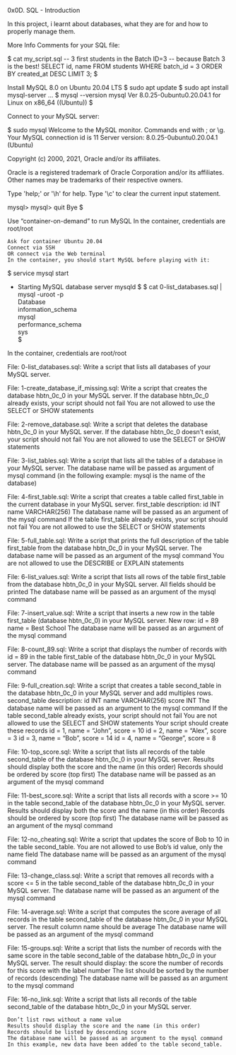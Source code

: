 0x0D. SQL - Introduction

In this project, i learnt about databases, what they are for and how to properly manage them.

More Info
Comments for your SQL file:

$ cat my_script.sql
-- 3 first students in the Batch ID=3
-- because Batch 3 is the best!
SELECT id, name FROM students WHERE batch_id = 3 ORDER BY created_at DESC LIMIT 3;
$

Install MySQL 8.0 on Ubuntu 20.04 LTS
$ sudo apt update
$ sudo apt install mysql-server
...
$ mysql --version
mysql  Ver 8.0.25-0ubuntu0.20.04.1 for Linux on x86_64 ((Ubuntu))
$

Connect to your MySQL server:

$ sudo mysql
Welcome to the MySQL monitor.  Commands end with ; or \g.
Your MySQL connection id is 11
Server version: 8.0.25-0ubuntu0.20.04.1 (Ubuntu)

Copyright (c) 2000, 2021, Oracle and/or its affiliates.

Oracle is a registered trademark of Oracle Corporation and/or its
affiliates. Other names may be trademarks of their respective
owners.

Type 'help;' or '\h' for help. Type '\c' to clear the current input statement.

mysql>
mysql> quit
Bye
$

Use “container-on-demand” to run MySQL
In the container, credentials are root/root

	Ask for container Ubuntu 20.04
	Connect via SSH
	OR connect via the Web terminal
	In the container, you should start MySQL before playing with it:

$ service mysql start                                                   
 * Starting MySQL database server mysqld 
$
$ cat 0-list_databases.sql | mysql -uroot -p                               
Database                                                                                   
information_schema                                                                         
mysql                                                                                      
performance_schema                                                                         
sys                      
$

In the container, credentials are root/root

File: 0-list_databases.sql: Write a script that lists all databases of your MySQL server.

File: 1-create_database_if_missing.sql: Write a script that creates the database hbtn_0c_0 in your MySQL server.
	If the database hbtn_0c_0 already exists, your script should not fail
	You are not allowed to use the SELECT or SHOW statements

File: 2-remove_database.sql: Write a script that deletes the database hbtn_0c_0 in your MySQL server.
	If the database hbtn_0c_0 doesn’t exist, your script should not fail
	You are not allowed to use the SELECT or SHOW statements

File: 3-list_tables.sql: Write a script that lists all the tables of a database in your MySQL server.
	The database name will be passed as argument of mysql command (in the following example: mysql is the name of the database)

File: 4-first_table.sql: Write a script that creates a table called first_table in the current database in your MySQL server.
	first_table description:
		id INT
		name VARCHAR(256)
	The database name will be passed as an argument of the mysql command
	If the table first_table already exists, your script should not fail
	You are not allowed to use the SELECT or SHOW statements

File: 5-full_table.sql: Write a script that prints the full description of the table first_table from the database hbtn_0c_0 in your MySQL server.
	The database name will be passed as an argument of the mysql command
	You are not allowed to use the DESCRIBE or EXPLAIN statements

File: 6-list_values.sql: Write a script that lists all rows of the table first_table from the database hbtn_0c_0 in your MySQL server.
	All fields should be printed
	The database name will be passed as an argument of the mysql command

File: 7-insert_value.sql: Write a script that inserts a new row in the table first_table (database hbtn_0c_0) in your MySQL server.
	New row:
		id = 89
		name = Best School
	The database name will be passed as an argument of the mysql command

File: 8-count_89.sql: Write a script that displays the number of records with id = 89 in the table first_table of the database hbtn_0c_0 in your MySQL server.
	The database name will be passed as an argument of the mysql command

File: 9-full_creation.sql: Write a script that creates a table second_table in the database hbtn_0c_0 in your MySQL server and add multiples rows.
	second_table description:
		id INT
		name VARCHAR(256)
		score INT
	The database name will be passed as an argument to the mysql command
	If the table second_table already exists, your script should not fail
	You are not allowed to use the SELECT and SHOW statements
	Your script should create these records
		id = 1, name = “John”, score = 10
		id = 2, name = “Alex”, score = 3
		id = 3, name = “Bob”, score = 14
		id = 4, name = “George”, score = 8

File: 10-top_score.sql: Write a script that lists all records of the table second_table of the database hbtn_0c_0 in your MySQL server.
	Results should display both the score and the name (in this order)
	Records should be ordered by score (top first)
	The database name will be passed as an argument of the mysql command

File: 11-best_score.sql: Write a script that lists all records with a score >= 10 in the table second_table of the database hbtn_0c_0 in your MySQL server.
	Results should display both the score and the name (in this order)
	Records should be ordered by score (top first)
	The database name will be passed as an argument of the mysql command

File: 12-no_cheating.sql: Write a script that updates the score of Bob to 10 in the table second_table.
	You are not allowed to use Bob’s id value, only the name field
	The database name will be passed as an argument of the mysql command

File: 13-change_class.sql: Write a script that removes all records with a score <= 5 in the table second_table of the database hbtn_0c_0 in your MySQL server.
	The database name will be passed as an argument of the mysql command

File: 14-average.sql: Write a script that computes the score average of all records in the table second_table of the database hbtn_0c_0 in your MySQL server.
	The result column name should be average
	The database name will be passed as an argument of the mysql command

File: 15-groups.sql: Write a script that lists the number of records with the same score in the table second_table of the database hbtn_0c_0 in your MySQL server.
	The result should display:
		the score
		the number of records for this score with the label number
	The list should be sorted by the number of records (descending)
	The database name will be passed as an argument to the mysql command

File: 16-no_link.sql: Write a script that lists all records of the table second_table of the database hbtn_0c_0 in your MySQL server.

	Don’t list rows without a name value
	Results should display the score and the name (in this order)
	Records should be listed by descending score
	The database name will be passed as an argument to the mysql command
	In this example, new data have been added to the table second_table.
